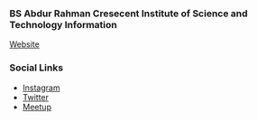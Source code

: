 ### BS Abdur Rahman Cresecent Institute of Science and Technology Information
[Website](https://crescent.education/)

### Social Links
* [Instagram](https://www.instagram.com/owasp_bsacist/?hl=en)
* [Twitter](https://mobile.twitter.com/owasp_bsacist)
* [Meetup](https://www.meetup.com/owasp-bs-abdur-rahman-crescent-ist-student-chapter/)

